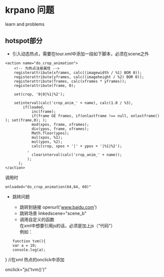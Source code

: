 # krpano 问题
learn  and problems

## hotspot部分

+ 引入动态热点，需要在tour.xml中添加一段如下脚本，必须在scene之外
```
<action name="do_crop_animation">
	<!-- 为热点注册属性 -->
	registerattribute(xframes, calc((imagewidth / %1) BOR 0));
	registerattribute(yframes, calc((imageheight / %2) BOR 0));
	registerattribute(frames, calc(xframes * yframes));
	registerattribute(frame, 0);
 
	set(crop, '0|0|%1|%2');
 
	setinterval(calc('crop_anim_' + name), calc(1.0 / %3),
		if(loaded,
			inc(frame);
			if(frame GE frames, if(onlastframe !== null, onlastframe() ); set(frame,0); );
			mod(xpos, frame, xframes);
			div(ypos, frame, xframes);
			Math.floor(ypos);
			mul(xpos, %1);
			mul(ypos, %2);
			calc(crop, xpos + '|' + ypos + '|%1|%2');
		  ,
			clearinterval(calc('crop_anim_' + name));
		  );
	  );
</action>

```
调用时 
```
onloaded="do_crop_animation(64,64, 60)"

```

+ 跳转问题

	+ 跳转到链接 openurl('www.baidu.com')
	+ 跳转场景 linkedscene="scene_b"
	+ 调用自定义的函数  
	在xml中想要引用js的话，必须是加上js（“代码”）   
	例如：
	```
	function tvm(){
	var a = 10;
	console.log(a);
}
//在xml 热点的onclick中添加

 onclick="js('tvm()')"

 ```
	







